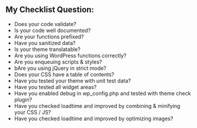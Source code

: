 ## My Checklist Question:

* Does your code validate?
* Is your code well documented?
* Are your functions prefixed?
* Have you sanitized data?
* Is your theme translatable?
* Are you using WordPress functions correctly?
* Are you enqueuing scripts & styles?
* bAre you using jQuery in strict mode?
* Does your CSS have a table of contents?
* Have you tested your theme with unit test data?
* Have you tested all widget areas?
* Have you enabled debug in wp_config.php and tested with theme check plugin?
* Have you checked loadtime and improved by combining & minifying your CSS / JS?
* Have you checked loadtime and improved by optimizing images?